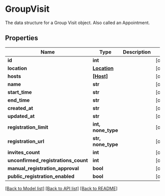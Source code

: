 # GroupVisit

The data structure for a Group Visit object. Also called an Appointment.

## Properties
Name | Type | Description | Notes
------------ | ------------- | ------------- | -------------
**id** | **int** |  | [optional] 
**location** | [**Location**](Location.md) |  | [optional] 
**hosts** | [**[Host]**](Host.md) |  | [optional] 
**name** | **str** |  | [optional] 
**start_time** | **str** |  | [optional] 
**end_time** | **str** |  | [optional] 
**created_at** | **str** |  | [optional] 
**updated_at** | **str** |  | [optional] 
**registration_limit** | **int, none_type** |  | [optional] 
**registration_url** | **str, none_type** |  | [optional] 
**invites_count** | **int** |  | [optional] 
**unconfirmed_registrations_count** | **int** |  | [optional] 
**manual_registration_approval** | **bool** |  | [optional] 
**public_registration_enabled** | **bool** |  | [optional] 

[[Back to Model list]](../README.md#documentation-for-models) [[Back to API list]](../README.md#documentation-for-api-endpoints) [[Back to README]](../README.md)


